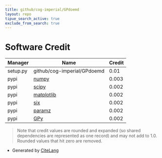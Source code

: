 ```yaml
---
title: github/cog-imperial/GPdoemd
layout: repo
tipue_search_active: true
exclude_from_search: true
---
```

# Software Credit

|Manager|Name|Credit|
|-------|----|------|
|setup.py|github/cog-imperial/GPdoemd|0.01|
|pypi|[numpy](https://www.numpy.org)|0.003|
|pypi|[scipy](https://www.scipy.org)|0.002|
|pypi|[matplotlib](https://matplotlib.org)|0.002|
|pypi|[six](https://github.com/benjaminp/six)|0.002|
|pypi|[paramz](https://github.com/sods/paramz)|0.002|
|pypi|[GPy](http://sheffieldml.github.com/GPy/)|0.002|


> Note that credit values are rounded and expanded (so shared dependencies are represented as one record) and may not add to 1.0. Rounded values that hit zero are removed.


- Generated by [CiteLang](https://github.com/vsoch/citelang)
